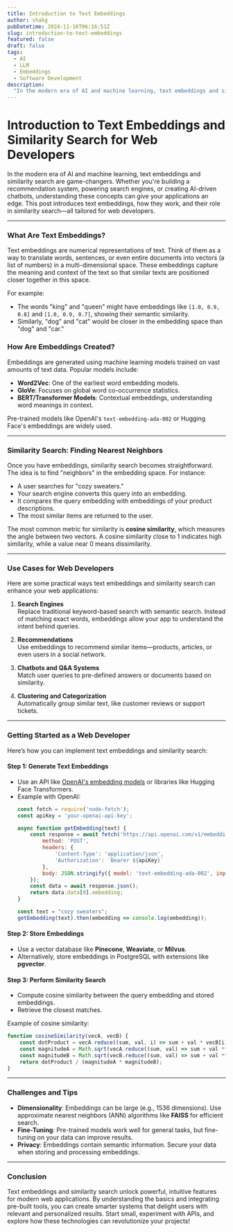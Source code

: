```yaml
---
title: Introduction to Text Embeddings
author: shakg
pubDatetime: 2024-11-16T06:16:51Z
slug: introduction-to-text-embeddings
featured: false
draft: false
tags:
  - AI
  - LLM
  - Embeddings
  - Software Development
description:
  "In the modern era of AI and machine learning, text embeddings and similarity search are game-changers. Whether you're building a recommendation system, powering search engines, or creating AI-driven chatbots, understanding these concepts can give your applications an edge."
---
```

# Introduction to Text Embeddings and Similarity Search for Web Developers

In the modern era of AI and machine learning, text embeddings and similarity search are game-changers. Whether you're building a recommendation system, powering search engines, or creating AI-driven chatbots, understanding these concepts can give your applications an edge. This post introduces text embeddings, how they work, and their role in similarity search—all tailored for web developers.

---

### **What Are Text Embeddings?**

Text embeddings are numerical representations of text. Think of them as a way to translate words, sentences, or even entire documents into vectors (a list of numbers) in a multi-dimensional space. These embeddings capture the meaning and context of the text so that similar texts are positioned closer together in this space.

For example:
- The words "king" and "queen" might have embeddings like `[1.0, 0.9, 0.8]` and `[1.0, 0.9, 0.7]`, showing their semantic similarity.
- Similarly, "dog" and "cat" would be closer in the embedding space than "dog" and "car."

### **How Are Embeddings Created?**
Embeddings are generated using machine learning models trained on vast amounts of text data. Popular models include:
- **Word2Vec**: One of the earliest word embedding models.
- **GloVe**: Focuses on global word co-occurrence statistics.
- **BERT/Transformer Models**: Contextual embeddings, understanding word meanings in context.

Pre-trained models like OpenAI's `text-embedding-ada-002` or Hugging Face's embeddings are widely used.

---

### **Similarity Search: Finding Nearest Neighbors**

Once you have embeddings, similarity search becomes straightforward. The idea is to find "neighbors" in the embedding space. For instance:
- A user searches for "cozy sweaters."
- Your search engine converts this query into an embedding.
- It compares the query embedding with embeddings of your product descriptions.
- The most similar items are returned to the user.

The most common metric for similarity is **cosine similarity**, which measures the angle between two vectors. A cosine similarity close to 1 indicates high similarity, while a value near 0 means dissimilarity.

---

### **Use Cases for Web Developers**

Here are some practical ways text embeddings and similarity search can enhance your web applications:

1. **Search Engines**  
   Replace traditional keyword-based search with semantic search. Instead of matching exact words, embeddings allow your app to understand the intent behind queries.

2. **Recommendations**  
   Use embeddings to recommend similar items—products, articles, or even users in a social network.

3. **Chatbots and Q&A Systems**  
   Match user queries to pre-defined answers or documents based on similarity.

4. **Clustering and Categorization**  
   Automatically group similar text, like customer reviews or support tickets.

---

### **Getting Started as a Web Developer**

Here’s how you can implement text embeddings and similarity search:

#### **Step 1: Generate Text Embeddings**
- Use an API like [OpenAI's embedding models](https://platform.openai.com/docs/guides/embeddings) or libraries like Hugging Face Transformers.
- Example with OpenAI:
  ```javascript
  const fetch = require('node-fetch');
  const apiKey = 'your-openai-api-key';

  async function getEmbedding(text) {
      const response = await fetch('https://api.openai.com/v1/embeddings', {
          method: 'POST',
          headers: {
              'Content-Type': 'application/json',
              'Authorization': `Bearer ${apiKey}`
          },
          body: JSON.stringify({ model: 'text-embedding-ada-002', input: text })
      });
      const data = await response.json();
      return data.data[0].embedding;
  }

  const text = "cozy sweaters";
  getEmbedding(text).then(embedding => console.log(embedding));
  ```

#### **Step 2: Store Embeddings**
- Use a vector database like **Pinecone**, **Weaviate**, or **Milvus**.
- Alternatively, store embeddings in PostgreSQL with extensions like **pgvector**.

#### **Step 3: Perform Similarity Search**
- Compute cosine similarity between the query embedding and stored embeddings.
- Retrieve the closest matches.

Example of cosine similarity:
```javascript
function cosineSimilarity(vecA, vecB) {
    const dotProduct = vecA.reduce((sum, val, i) => sum + val * vecB[i], 0);
    const magnitudeA = Math.sqrt(vecA.reduce((sum, val) => sum + val ** 2, 0));
    const magnitudeB = Math.sqrt(vecB.reduce((sum, val) => sum + val ** 2, 0));
    return dotProduct / (magnitudeA * magnitudeB);
}
```

---

### **Challenges and Tips**

- **Dimensionality**: Embeddings can be large (e.g., 1536 dimensions). Use approximate nearest neighbors (ANN) algorithms like **FAISS** for efficient search.
- **Fine-Tuning**: Pre-trained models work well for general tasks, but fine-tuning on your data can improve results.
- **Privacy**: Embeddings contain semantic information. Secure your data when storing and processing embeddings.

---

### **Conclusion**

Text embeddings and similarity search unlock powerful, intuitive features for modern web applications. By understanding the basics and integrating pre-built tools, you can create smarter systems that delight users with relevant and personalized results. Start small, experiment with APIs, and explore how these technologies can revolutionize your projects!